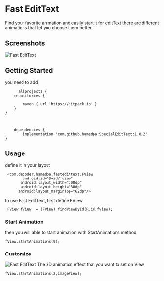 <h1>Fast EditText</h1>
Find your favorite animation and easily start it for editText
there are different animations that let you choose them better.
<h2>Screenshots</h2>
<img src="http://downloadcenter.pariazar.ir/git/1.gif" alt="Fast EditText">
<h2>Getting Started</h2>
you need to add

          allprojects {
		repositories {
			
			maven { url 'https://jitpack.io' }
		}
   	}
	
	
	
		dependencies {
	        implementation 'com.github.hamedpa:SpecialEditText:1.0.2'
	}
 
<h2>Usage</h2>
define it in your layout

	 <com.decoder.hamedpa.fastedittext.FView
    	    android:id="@+id/fview"
     	   android:layout_width="300dp"
     	   android:layout_height="30dp"
      	  android:layout_marginTop="62dp"/>
to use Fast EditText, first define FView

     FView fView  = (FView) findViewById(R.id.fview);
             
<h3>Start Animation</h3>
then you will able to start animation with StartAnimations method


    fView.startAnimations(9);

<h3>Customize</h3>
<img src="http://downloadcenter.pariazar.ir/git/fastedittext.png" alt="Fast EditText">
The 3D animation effect that you want to set on View

    fView.startAnimations(2,imageView);




